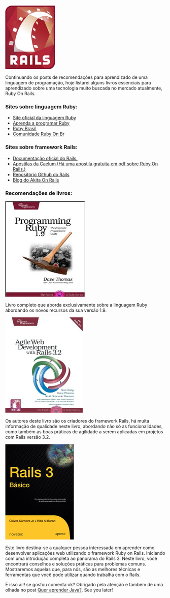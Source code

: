 ![Quer aprender com Ruby on Rails?](../images/rails-logo.jpg "Quer aprender com Ruby on Rails?")

Continuando os posts de recomendações para aprendizado de uma linguagem de programação, hoje listarei alguns livros essenciais para aprendizado sobre uma tecnologia muito buscada no mercado atualmente, Ruby On Rails.

### Sites sobre linguagem Ruby:

*   [Site oficial da linguagem Ruby](http://www.ruby-lang.org/pt/)
*   [Aprenda a programar Ruby](http://aprendaaprogramar.rubyonrails.com.br/)
*   [Ruby Brasil](http://ruby-br.org/)
*   [Comunidade Ruby On Br](http://www.rubyonbr.org/)

### Sites sobre framework Rails:

*   [Documentação oficial do Rails.](http://rubyonrails.org/documentation)
*   [Apostilas da Caelum (Há uma apostila gratuita em pdf sobre Ruby On Rails.)](http://www.caelum.com.br/apostilas/)
*   [Repositório Github do Rails](https://github.com/rails/rails)
*   [Blog do Akita On Rails](http://akitaonrails.com/)

### Recomendações de livros:

[![Programming Ruby 1.9 Book](../images/programming-ruby-1.9.jpg)](http://www.amazon.com/gp/product/1934356085/)

Livro completo que aborda exclusivamente sobre a linguagem Ruby abordando os novos recursos da sua versão 1.9.

[![Agile Web Development with Rails 3.2](../images/agile-web-development-rails-3.2.jpg)](http://www.amazon.com/Agile-Development-Rails-Pragmatic-Programmers/dp/1934356549/)

Os autores deste livro são os criadores do framework Rails, há muita informação de qualidade neste livro, abordando não só as funcionalidades, como também as boas práticas de agilidade a serem aplicadas em projetos com Rails versão 3.2.

[![Rails 3 Básico](../images/rails-3-basico.jpg)](http://www.novatec.com.br/livros/rails3basico/)

Este livro destina-se a qualquer pessoa interessada em aprender como desenvolver aplicações web utilizando o framework Ruby on Rails. Iniciando com uma introdução completa ao panorama do Rails 3\. Neste livro, você encontrará conselhos e soluções práticas para problemas comuns. Mostraremos aquelas que, para nós, são as melhores técnicas e ferramentas que você pode utilizar quando trabalha com o Rails.

É isso ai!! se gostou comenta ok? Obrigado pela atenção e também de uma olhada no post [Quer aprender Java?](../quer-aprender-java/ "Quer aprender Java?"). See you later!